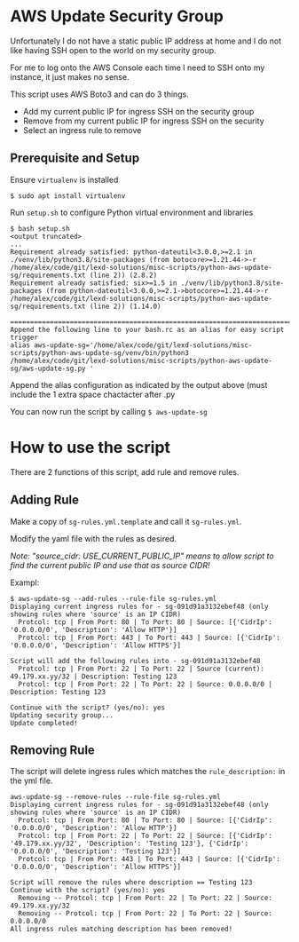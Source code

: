# AWS Update Security Group
Unfortunately I do not have a static public IP address at home and I do not like having SSH open to the world on my security group.

For me to log onto the AWS Console each time I need to SSH onto my instance, it just makes no sense.

This script uses AWS Boto3 and can do 3 things.

 - Add my current public IP for ingress SSH on the security group
 - Remove from my current public IP for ingress SSH on the security
 - Select an ingress rule to remove

## Prerequisite and Setup
Ensure `virtualenv` is installed

```
$ sudo apt install virtualenv
```

Run `setup.sh` to configure Python virtual environment and libraries
```
$ bash setup.sh
<output truncated>
...
Requirement already satisfied: python-dateutil<3.0.0,>=2.1 in ./venv/lib/python3.8/site-packages (from botocore>=1.21.44->-r /home/alex/code/git/lexd-solutions/misc-scripts/python-aws-update-sg/requirements.txt (line 2)) (2.8.2)
Requirement already satisfied: six>=1.5 in ./venv/lib/python3.8/site-packages (from python-dateutil<3.0.0,>=2.1->botocore>=1.21.44->-r /home/alex/code/git/lexd-solutions/misc-scripts/python-aws-update-sg/requirements.txt (line 2)) (1.14.0)

=========================================================================
Append the following line to your bash.rc as an alias for easy script trigger
alias aws-update-sg='/home/alex/code/git/lexd-solutions/misc-scripts/python-aws-update-sg/venv/bin/python3 /home/alex/code/git/lexd-solutions/misc-scripts/python-aws-update-sg/aws-update-sg.py '
```

Append the alias configuration as indicated by the output above (must include the 1 extra space chactacter after .py

You can now run the script by calling `$ aws-update-sg`

# How to use the script
There are 2 functions of this script, add rule and remove rules.
## Adding Rule
Make a copy of `sg-rules.yml.template` and call it `sg-rules.yml`.

Modify the yaml file with the rules as desired.

*Note: "source_cidr: USE_CURRENT_PUBLIC_IP" means to allow script to find the current public IP and use that as source CIDR!*

Exampl:
```
$ aws-update-sg --add-rules --rule-file sg-rules.yml
Displaying current ingress rules for - sg-091d91a3132ebef48 (only showing rules where 'source' is an IP CIDR)
  Protcol: tcp | From Port: 80 | To Port: 80 | Source: [{'CidrIp': '0.0.0.0/0', 'Description': 'Allow HTTP'}]
  Protcol: tcp | From Port: 443 | To Port: 443 | Source: [{'CidrIp': '0.0.0.0/0', 'Description': 'Allow HTTPS'}]

Script will add the following rules into - sg-091d91a3132ebef48
  Protcol: tcp | From Port: 22 | To Port: 22 | Source (current): 49.179.xx.yy/32 | Description: Testing 123
  Protcol: tcp | From Port: 22 | To Port: 22 | Source: 0.0.0.0/0 | Description: Testing 123

Continue with the script? (yes/no): yes
Updating security group...
Update completed!
```

## Removing Rule
The script will delete ingress rules which matches the `rule_description:` in the yml file.
```
aws-update-sg --remove-rules --rule-file sg-rules.yml
Displaying current ingress rules for - sg-091d91a3132ebef48 (only showing rules where 'source' is an IP CIDR)
  Protcol: tcp | From Port: 80 | To Port: 80 | Source: [{'CidrIp': '0.0.0.0/0', 'Description': 'Allow HTTP'}]
  Protcol: tcp | From Port: 22 | To Port: 22 | Source: [{'CidrIp': '49.179.xx.yy/32', 'Description': 'Testing 123'}, {'CidrIp': '0.0.0.0/0', 'Description': 'Testing 123'}]
  Protcol: tcp | From Port: 443 | To Port: 443 | Source: [{'CidrIp': '0.0.0.0/0', 'Description': 'Allow HTTPS'}]

Script will remove the rules where description == Testing 123
Continue with the script? (yes/no): yes
  Removing -- Protcol: tcp | From Port: 22 | To Port: 22 | Source: 49.179.xx.yy/32
  Removing -- Protcol: tcp | From Port: 22 | To Port: 22 | Source: 0.0.0.0/0
All ingress rules matching description has been removed!
```
